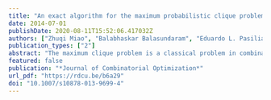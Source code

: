 ```yaml
---
title: "An exact algorithm for the maximum probabilistic clique problem"
date: 2014-07-01
publishDate: 2020-08-11T15:52:06.417032Z
authors: ["Zhuqi Miao", "Balabhaskar Balasundaram", "Eduardo L. Pasiliao"]
publication_types: ["2"]
abstract: "The maximum clique problem is a classical problem in combinatorial optimization that has a broad range of applications in graph-based data mining, social and biological network analysis  and a variety of other fields. This article investigates the problem when the edges fail independently with known probabilities. This leads to the maximum probabilistic clique problem, which is to find a subset of vertices of maximum cardinality that forms a clique with probability at least $þeta ın [0,1]$, which is a user-specified probability threshold. We show that the probabilistic clique property is hereditary and extend a well-known exact combinatorial algorithm for the maximum clique problem to a  sampling-free exact algorithm for the maximum probabilistic clique problem. The performance of the algorithm is benchmarked  on a test-bed of DIMACS clique instances and on a randomly generated test-bed."
featured: false
publication: "*Journal of Combinatorial Optimization*"
url_pdf: "https://rdcu.be/b6a29"
doi: "10.1007/s10878-013-9699-4"
---
```


